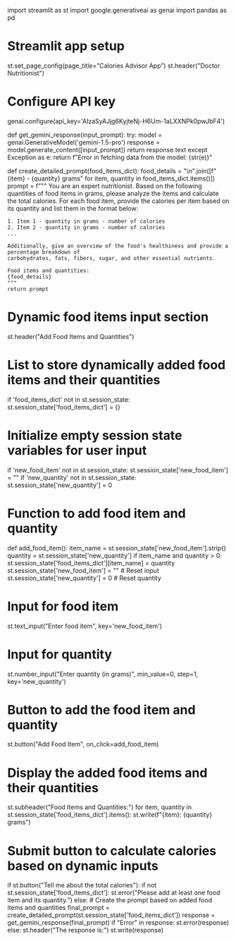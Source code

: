 import streamlit as st
import google.generativeai as genai
import pandas as pd

# Streamlit app setup
st.set_page_config(page_title="Calories Advisor App")
st.header("Doctor Nutritionist")

# Configure API key
genai.configure(api_key='AIzaSyAJjg6KyjteNj-H6Um-1aLXXNPk0pwJbF4')


def get_gemini_response(input_prompt):
    try:
        model = genai.GenerativeModel('gemini-1.5-pro')
        response = model.generate_content([input_prompt])
        return response.text
    except Exception as e:
        return f"Error in fetching data from the model: {str(e)}"


def create_detailed_prompt(food_items_dict):
    food_details = "\n".join([f"{item} - {quantity} grams" for item, quantity in food_items_dict.items()])
    prompt = f"""
    You are an expert nutritionist. Based on the following quantities of food items in grams,
    please analyze the items and calculate the total calories. For each food item, provide the calories 
    per item based on its quantity and list them in the format below:

    1. Item 1 - quantity in grams - number of calories
    2. Item 2 - quantity in grams - number of calories
    ...

    Additionally, give an overview of the food's healthiness and provide a percentage breakdown of 
    carbohydrates, fats, fibers, sugar, and other essential nutrients.

    Food items and quantities:
    {food_details}
    """
    return prompt



# Dynamic food items input section
st.header("Add Food Items and Quantities")

# List to store dynamically added food items and their quantities
if 'food_items_dict' not in st.session_state:
    st.session_state['food_items_dict'] = {}

# Initialize empty session state variables for user input
if 'new_food_item' not in st.session_state:
    st.session_state['new_food_item'] = ""
if 'new_quantity' not in st.session_state:
    st.session_state['new_quantity'] = 0

# Function to add food item and quantity
def add_food_item():
    item_name = st.session_state['new_food_item'].strip()
    quantity = st.session_state['new_quantity']
    if item_name and quantity > 0:
        st.session_state['food_items_dict'][item_name] = quantity
        st.session_state['new_food_item'] = ""  # Reset input
        st.session_state['new_quantity'] = 0    # Reset quantity

# Input for food item
st.text_input("Enter food item", key='new_food_item')

# Input for quantity
st.number_input("Enter quantity (in grams)", min_value=0, step=1, key='new_quantity')

# Button to add the food item and quantity
st.button("Add Food Item", on_click=add_food_item)

# Display the added food items and their quantities
st.subheader("Food Items and Quantities:")
for item, quantity in st.session_state['food_items_dict'].items():
    st.write(f"{item}: {quantity} grams")

# Submit button to calculate calories based on dynamic inputs
if st.button("Tell me about the total calories"):
    if not st.session_state['food_items_dict']:
        st.error("Please add at least one food item and its quantity.")
    else:
        # Create the prompt based on added food items and quantities
        final_prompt = create_detailed_prompt(st.session_state['food_items_dict'])
        response = get_gemini_response(final_prompt)
        if "Error" in response:
            st.error(response)
        else:
            st.header("The response is:")
            st.write(response)
